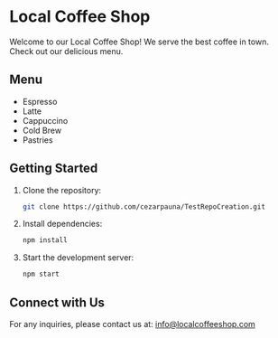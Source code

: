 # Local Coffee Shop

Welcome to our Local Coffee Shop! We serve the best coffee in town. Check out our delicious menu.

## Menu
- Espresso
- Latte
- Cappuccino
- Cold Brew
- Pastries

## Getting Started

1. Clone the repository:
   ```bash
   git clone https://github.com/cezarpauna/TestRepoCreation.git
   ```

2. Install dependencies:
   ```bash
   npm install
   ```

3. Start the development server:
   ```bash
   npm start
   ```

## Connect with Us
For any inquiries, please contact us at: info@localcoffeeshop.com